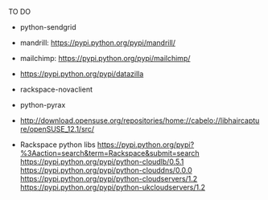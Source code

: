 TO DO

* python-sendgrid
* mandrill: https://pypi.python.org/pypi/mandrill/
* mailchimp: https://pypi.python.org/pypi/mailchimp/
* https://pypi.python.org/pypi/datazilla
* rackspace-novaclient
* python-pyrax
* http://download.opensuse.org/repositories/home://cabelo://libhaircapture/openSUSE_12.1/src/


* Rackspace python libs
	https://pypi.python.org/pypi?%3Aaction=search&term=Rackspace&submit=search
	https://pypi.python.org/pypi/python-cloudlb/0.5.1
	https://pypi.python.org/pypi/python-clouddns/0.0.0
	https://pypi.python.org/pypi/python-cloudservers/1.2
	https://pypi.python.org/pypi/python-ukcloudservers/1.2
